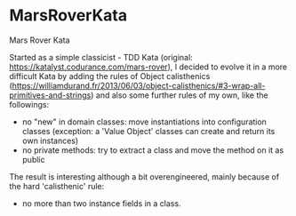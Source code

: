 # MarsRoverKata
Mars Rover Kata

Started as a simple classicist - TDD Kata (original: https://katalyst.codurance.com/mars-rover), I decided to evolve it in a more difficult Kata
by adding the rules of Object calisthenics (https://williamdurand.fr/2013/06/03/object-calisthenics/#3-wrap-all-primitives-and-strings)
and also some further rules of my own, like the followings:

- no "new" in domain classes: move instantiations into configuration classes (exception: a 'Value Object' classes can create and return its own instances)
- no private methods: try to extract a class and move the method on it as public

The result is interesting although a bit overengineered, mainly because of the hard 'calisthenic' rule: 
- no more than two instance fields in a class.
